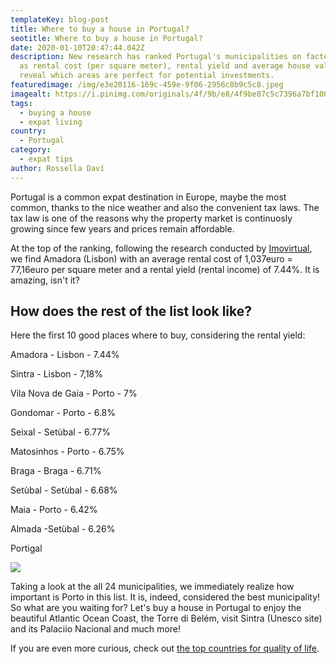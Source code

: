 ```yaml
---
templateKey: blog-post
title: Where to buy a house in Portugal?
seotitle: Where to buy a house in Portugal?
date: 2020-01-10T20:47:44.042Z
description: New research has ranked Portugal's municipalities on factors, such
  as rental cost (per square meter), rental yield and average house value to
  reveal which areas are perfect for potential investments.
featuredimage: /img/e3e20116-169c-459e-9f06-2956c8b9c5c8.jpeg
imagealt: https://i.pinimg.com/originals/4f/9b/e8/4f9be87c5c7396a7bf100ca8993d2598.jpg
tags:
  - buying a house
  - expat living
country:
  - Portugal
category:
  - expat tips
author: Rossella Daví
---
```

Portugal is a common expat destination in Europe, maybe the most common, thanks to the nice weather and also the convenient tax laws. The tax law is one of the reasons why the property market is continuosly growing since few years and prices remain affordable.

At the top of the ranking, following the research conducted by [Imovirtual](https://www.imovirtual.com/en/noticias/guia-para-comprar-casa/portugal-s-best-buy-to-let-hotspots-id133.html), we find Amadora (Lisbon) with an average rental cost of 1,037euro = 77,16euro per square meter and a rental yield (rental income) of 7.44%. It is amazing, isn't it?

## How does the rest of the list look like?

Here the first 10 good places where to buy, considering the rental yield:

Amadora - Lisbon - 7.44%

Sintra - Lisbon - 7,18%

Vila Nova de Gaia - Porto - 7%

Gondomar - Porto - 6.8%

Seixal - Setùbal - 6.77%

Matosinhos - Porto - 6.75%

Braga - Braga - 6.71%

Setùbal - Setùbal - 6.68%

Maia - Porto - 6.42%

Almada -Setùbal - 6.26%

Portigal

![](/img/3e2853c9-5723-42b6-8ff8-6c8158c15f42.jpeg)

Taking a look at the all 24 municipalities, we immediately realize how important is Porto in this list. It is, indeed, considered the best municipality! So what are you waiting for? Let's buy a house in Portugal to enjoy the beautiful Atlantic Ocean Coast, the Torre di Belém, visit Sintra (Unesco site) and its Palaciio Nacional and much more!

If you are even more curious, check out [the top countries for quality of life](<https://www.thexpatmagazine.com/blog/2019-11-20-does-the-cost-o-living-always-match-with-the-quality-of-life/ >).
